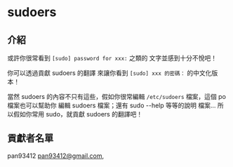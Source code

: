 # sudoers
## 介紹
或許你很常看到 `[sudo] password for xxx:` 之類的
文字並感到十分不悅吧！

你可以透過貢獻 sudoers 的翻譯
來讓你看到 `[sudo] xxx 的密碼：` 的中文化版本！

當然 sudoers 的內容不只有這些，假如你很常編輯
`/etc/sudoers` 檔案，這個 po 檔案也可以幫助你
編輯 sudoers 檔案；還有 sudo --help 等等的說明
檔案… 所以假如你常用 sudo，就貢獻 sudoers 的翻譯吧！

## 貢獻者名單
pan93412 <pan93412@gmail.com>,

